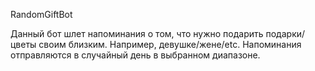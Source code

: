 RandomGiftBot

Данный бот шлет напоминания о том, что нужно подарить подарки/цветы своим близким. Например, девушке/жене/etc.
Напоминания отправляются в случайный день в выбранном диапазоне.
